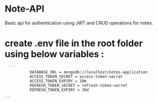 # Note-API
Basic api for authentication using JWT and CRUD operations for notes.


# create .env file in the root folder using below variables :

      ```  
               DATABASE_URL = mongodb://localhost/notes-application
               ACCESS_TOKEN_SECRET = access-token-secret
               ACCESS_TOKEN_EXPIRY = 10m
               REFRESH_TOKEN_SECRET = refresh-token-secret
               REFRESH_TOKEN_EXPIRY = 30d

    ```
